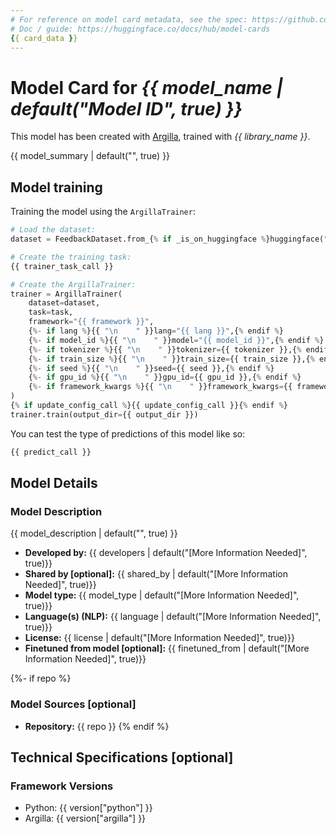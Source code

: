 ```yaml
---
# For reference on model card metadata, see the spec: https://github.com/huggingface/hub-docs/blob/main/modelcard.md?plain=1
# Doc / guide: https://huggingface.co/docs/hub/model-cards
{{ card_data }}
---
```


<!-- This model card has been generated automatically according to the information the `ArgillaTrainer` had access to. You
should probably proofread and complete it, then remove this comment. -->

# Model Card for *{{ model_name | default("Model ID", true) }}*

This model has been created with [Argilla](https://docs.argilla.io), trained with *{{ library_name }}*.

<!-- Provide a quick summary of what the model is/does. -->

{{ model_summary | default("", true) }}

## Model training

Training the model using the `ArgillaTrainer`:

```python
# Load the dataset:
dataset = FeedbackDataset.from_{% if _is_on_huggingface %}huggingface("{{ dataset_name }}"){% else %}argilla({% if dataset_name %}"{{ dataset_name }}"{% else %}"..."{% endif %}){% endif %}

# Create the training task:
{{ trainer_task_call }}

# Create the ArgillaTrainer:
trainer = ArgillaTrainer(
    dataset=dataset,
    task=task,
    framework="{{ framework }}",
    {%- if lang %}{{ "\n    " }}lang="{{ lang }}",{% endif %}
    {%- if model_id %}{{ "\n    " }}model="{{ model_id }}",{% endif %}
    {%- if tokenizer %}{{ "\n    " }}tokenizer={{ tokenizer }},{% endif %}
    {%- if train_size %}{{ "\n    " }}train_size={{ train_size }},{% endif %}
    {%- if seed %}{{ "\n    " }}seed={{ seed }},{% endif %}
    {%- if gpu_id %}{{ "\n    " }}gpu_id={{ gpu_id }},{% endif %}
    {%- if framework_kwargs %}{{ "\n    " }}framework_kwargs={{ framework_kwargs }},{% endif %}
)
{% if update_config_call %}{{ update_config_call }}{% endif %}
trainer.train(output_dir={{ output_dir }})
```

You can test the type of predictions of this model like so:

```python
{{ predict_call }}
```

## Model Details

### Model Description

<!-- Provide a longer summary of what this model is. -->

{{ model_description | default("", true) }}

- **Developed by:** {{ developers | default("[More Information Needed]", true)}}
- **Shared by [optional]:** {{ shared_by | default("[More Information Needed]", true)}}
- **Model type:** {{ model_type | default("[More Information Needed]", true)}}
- **Language(s) (NLP):** {{ language | default("[More Information Needed]", true)}}
- **License:** {{ license | default("[More Information Needed]", true)}}
- **Finetuned from model [optional]:** {{ finetuned_from | default("[More Information Needed]", true)}}

{%- if repo %}
### Model Sources [optional]

<!-- Provide the basic links for the model. -->

- **Repository:** {{ repo }}
{% endif %}

<!--
## Uses

*Address questions around how the model is intended to be used, including the foreseeable users of the model and those affected by the model.*
-->

<!--
### Direct Use

*This section is for the model use without fine-tuning or plugging into a larger ecosystem/app.*
-->

<!--
### Downstream Use [optional]

*This section is for the model use when fine-tuned for a task, or when plugged into a larger ecosystem/app*
-->

<!--
### Out-of-Scope Use

*This section addresses misuse, malicious use, and uses that the model will not work well for.*
-->

<!--
## Bias, Risks, and Limitations

*This section is meant to convey both technical and sociotechnical limitations.*
-->

<!--
### Recommendations

*This section is meant to convey recommendations with respect to the bias, risk, and technical limitations.*
-->

<!--
## Training Details

### Training Metrics

*Metrics related to the model training.*
-->

<!--
### Training Hyperparameters

- **Training regime:** (fp32, fp16 mixed precision, bf16 mixed precision, bf16 non-mixed precision, fp16 non-mixed precision, fp8 mixed precision)
-->

<!--
## Environmental Impact

*Total emissions (in grams of CO2eq) and additional considerations, such as electricity usage, go here. Edit the suggested text below accordingly*

Carbon emissions can be estimated using the [Machine Learning Impact calculator](https://mlco2.github.io/impact#compute) presented in [Lacoste et al. (2019)](https://arxiv.org/abs/1910.09700).

- **Hardware Type:** {{ hardware | default("[More Information Needed]", true)}}
- **Hours used:** {{ hours_used | default("[More Information Needed]", true)}}
- **Cloud Provider:** {{ cloud_provider | default("[More Information Needed]", true)}}
- **Compute Region:** {{ cloud_region | default("[More Information Needed]", true)}}
- **Carbon Emitted:** {{ co2_emitted | default("[More Information Needed]", true)}}
-->

## Technical Specifications [optional]

### Framework Versions

- Python: {{ version["python"] }}
- Argilla: {{ version["argilla"] }}

<!--
## Citation [optional]

*If there is a paper or blog post introducing the model, the APA and Bibtex information for that should go in this section.*

### BibTeX
-->

<!--
## Glossary [optional]

*If relevant, include terms and calculations in this section that can help readers understand the model or model card.*
-->

<!--
## Model Card Authors [optional]

*Lists the people who create the model card, providing recognition and accountability for the detailed work that goes into its construction.*
-->

<!--
## Model Card Contact

*Provides a way for people who have updates to the Model Card, suggestions, or questions, to contact the Model Card authors.*
-->
